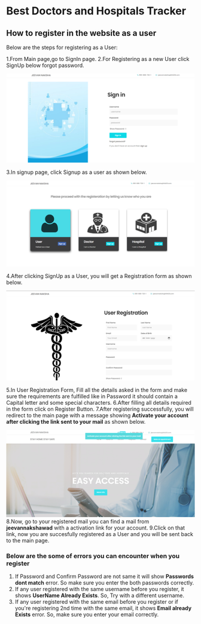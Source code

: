 # Best Doctors and Hospitals Tracker

## **How to register in the website as a user**

Below are the steps for registering as a User:

1.From Main page,go to SignIn page.
2.For Registering as a new User click SignUp below forgot password.

![SignIn Page](images/Signin.png)

3.In signup page, click Signup as a user as shown below.

![User SignUp](images/user_signup.png)

4.After clicking SignUp as a User, you will get a Registration form as shown below.

![User Form](images/user_form.png)

5.In User Registration Form, Fill all the details asked in the form and make sure the requirements are fulfilled like in Password it should contain a Capital letter and some special characters.
6.After filling all details required in the form click on Register Button.
7.After registering successfully, you will redirect to the main page with a message showing **Activate your account after clicking the link sent to your mail** as shown below.

![message](images/message.png)
8.Now, go to your registered mail you can find a mail from **jeevannakshawad** with a activation link for your account.
9.Click on that link, now you are succesfully registered as a User and you will be sent back to the main page.  

### **Below are the some of errors you can encounter when you register**
1. If Password and Confirm Password are not same it will show **Passwords dont match** error. So make sure you enter the both passwords correctly.
2. If any user registered with the same username before you register, it shows **UserName Already Exists**. So, Try with a different username.
3. If any user registered with the same email before you register or if you're registering 2nd time with the same email, it shows **Email already Exists** error. So, make sure you enter your email correctly.



